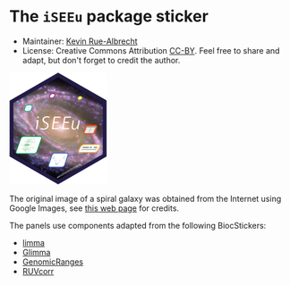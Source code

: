 # The `iSEEu` package sticker

* Maintainer: [Kevin Rue-Albrecht](https://github.com/kevinrue/)
* License: Creative Commons Attribution
[CC-BY](https://creativecommons.org/licenses/by/2.0/). Feel free to
share and adapt, but don't forget to credit the author.

<p align = "left">
<img src="./iSEEu.png" height="200">
</p>

The original image of a spiral galaxy was obtained from the Internet using Google Images, see [this web page](https://theconversation.com/keplers-forgotten-ideas-about-symmetry-help-explain-spiral-galaxies-without-the-need-for-dark-matter-new-research-121017) for credits.

The panels use components adapted from the following BiocStickers:

- [limma](../limma)
- [Glimma](../Glimma)
- [GenomicRanges](../GenomicRanges)
- [RUVcorr](../RUVcorr)
